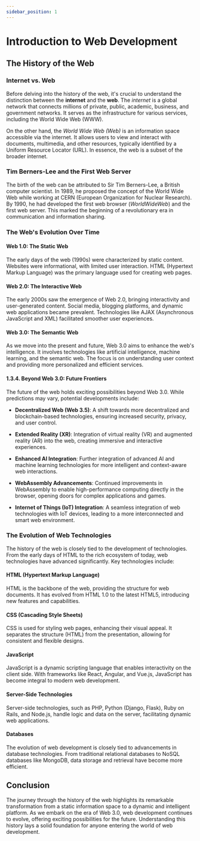 ```yaml
---
sidebar_position: 1
---
```

# Introduction to Web Development

## The History of the Web

### Internet vs. Web

Before delving into the history of the web, it's crucial to understand the distinction between the **internet** and the **web**. The *internet* is a global network that connects millions of private, public, academic, business, and government networks. It serves as the infrastructure for various services, including the World Wide Web (WWW).

On the other hand, the *World Wide Web (Web)* is an information space accessible via the internet. It allows users to view and interact with documents, multimedia, and other resources, typically identified by a Uniform Resource Locator (URL). In essence, the web is a subset of the broader internet.

### Tim Berners-Lee and the First Web Server

The birth of the web can be attributed to Sir Tim Berners-Lee, a British computer scientist. In 1989, he proposed the concept of the World Wide Web while working at CERN (European Organization for Nuclear Research). By 1990, he had developed the first web browser (*WorldWideWeb*) and the first web server. This marked the beginning of a revolutionary era in communication and information sharing.

### The Web's Evolution Over Time

#### Web 1.0: The Static Web
The early days of the web (1990s) were characterized by static content. Websites were informational, with limited user interaction. HTML (Hypertext Markup Language) was the primary language used for creating web pages.

#### Web 2.0: The Interactive Web
The early 2000s saw the emergence of Web 2.0, bringing interactivity and user-generated content. Social media, blogging platforms, and dynamic web applications became prevalent. Technologies like AJAX (Asynchronous JavaScript and XML) facilitated smoother user experiences.

#### Web 3.0: The Semantic Web
As we move into the present and future, Web 3.0 aims to enhance the web's intelligence. It involves technologies like artificial intelligence, machine learning, and the semantic web. The focus is on understanding user context and providing more personalized and efficient services.

#### 1.3.4. Beyond Web 3.0: Future Frontiers
The future of the web holds exciting possibilities beyond Web 3.0. While predictions may vary, potential developments include:

- **Decentralized Web (Web 3.5)**: A shift towards more decentralized and blockchain-based technologies, ensuring increased security, privacy, and user control.

- **Extended Reality (XR)**: Integration of virtual reality (VR) and augmented reality (AR) into the web, creating immersive and interactive experiences.

- **Enhanced AI Integration**: Further integration of advanced AI and machine learning technologies for more intelligent and context-aware web interactions.

- **WebAssembly Advancements**: Continued improvements in WebAssembly to enable high-performance computing directly in the browser, opening doors for complex applications and games.

- **Internet of Things (IoT) Integration**: A seamless integration of web technologies with IoT devices, leading to a more interconnected and smart web environment.


### The Evolution of Web Technologies

The history of the web is closely tied to the development of technologies. From the early days of HTML to the rich ecosystem of today, web technologies have advanced significantly. Key technologies include:

#### HTML (Hypertext Markup Language)
HTML is the backbone of the web, providing the structure for web documents. It has evolved from HTML 1.0 to the latest HTML5, introducing new features and capabilities.

#### CSS (Cascading Style Sheets)
CSS is used for styling web pages, enhancing their visual appeal. It separates the structure (HTML) from the presentation, allowing for consistent and flexible designs.

#### JavaScript
JavaScript is a dynamic scripting language that enables interactivity on the client side. With frameworks like React, Angular, and Vue.js, JavaScript has become integral to modern web development.

#### Server-Side Technologies
Server-side technologies, such as PHP, Python (Django, Flask), Ruby on Rails, and Node.js, handle logic and data on the server, facilitating dynamic web applications.

#### Databases
The evolution of web development is closely tied to advancements in database technologies. From traditional relational databases to NoSQL databases like MongoDB, data storage and retrieval have become more efficient.

## Conclusion

The journey through the history of the web highlights its remarkable transformation from a static information space to a dynamic and intelligent platform. As we embark on the era of Web 3.0, web development continues to evolve, offering exciting possibilities for the future. Understanding this history lays a solid foundation for anyone entering the world of web development.
